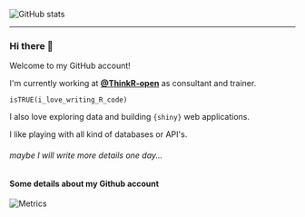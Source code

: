 ![GitHub stats](https://github-readme-stats.vercel.app/api?username=arthurData&count_private=true&theme=buefy&border_radius=30)

---

### Hi there 👋

Welcome to my GitHub account!

I'm currently working at **[@ThinkR-open](https://github.com/ThinkR-open)** as consultant and trainer.

`isTRUE(i_love_writing_R_code)`

I also love exploring data and building `{shiny}` web applications.

I like playing with all kind of databases or API's.

###### _maybe I will write more details one day..._

#### Some details about my Github account

![Metrics](https://metrics.lecoq.io/arthurData?template=classic&languages=1&isocalendar=1&activity=1&notable=1&lines=1&followup=1&isocalendar.duration=half-year&languages.limit=8&languages.sections=most-used&languages.colors=github&languages.threshold=0%25&languages.indepth=false&languages.analysis.timeout=15&languages.categories=markup%2C%20programming&languages.recent.categories=markup%2C%20programming&languages.recent.load=300&languages.recent.days=14&followup.sections=repositories&activity.limit=5&activity.load=300&activity.days=14&activity.filter=all&activity.visibility=all&activity.timestamps=false&notable.from=organization&notable.repositories=false&config.timezone=Europe%2FParis)
